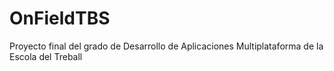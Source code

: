 # OnFieldTBS
Proyecto final del grado de Desarrollo de Aplicaciones Multiplataforma de la Escola del Treball
